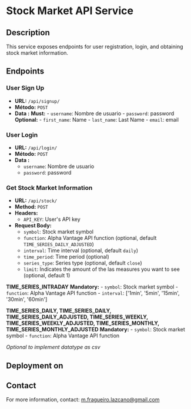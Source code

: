 # Stock Market API Service

## Description

This service exposes endpoints for user registration, login, and obtaining stock market information.

## Endpoints

### User Sign Up

- **URL:** `/api/signup/`
- **Método:** `POST`
- **Data :**
    **Must:**
        - `username`: Nombre de usuario
        - `password`: password
    **Optional:**
        - `first_name`: Name
        - `last_name`: Last Name
        - `email`: email

### User Login
- **URL:** `/api/login/`
- **Método:** `POST`
- **Data :**
    - `username`: Nombre de usuario
    - `password`: password

### Get Stock Market Information

- **URL:** `/api/stock/`
- **Method:** `POST`
- **Headers:**
  - `API_KEY`: User's API key
- **Request Body:**
  - `symbol`: Stock market symbol
  - `function`: Alpha Vantage API function (optional, default `TIME_SERIES_DAILY_ADJUSTED`)
  - `interval`: Time interval (optional, default `daily`)
  - `time_period`: Time period (optional)
  - `series_type`: Series type (optional, default `close`)
  - `limit`: Indicates the amount of the las measures you want to see (optional, default 1)

**TIME_SERIES_INTRADAY**
    **Mandatory:**
    - `symbol`: Stock market symbol
    - `function`: Alpha Vantage API function
    - `interval`:   ['1min', '5min', '15min', '30min', '60min']

**TIME_SERIES_DAILY, TIME_SERIES_DAILY, TIME_SERIES_DAILY_ADJUSTED, TIME_SERIES_WEEKLY, TIME_SERIES_WEEKLY_ADJUSTED, TIME_SERIES_MONTHLY, TIME_SERIES_MONTHLY_ADJUSTED**
    **Mandatory:**
    - `symbol`: Stock market symbol
    - `function`: Alpha Vantage API function


*Optional to implement datatype as csv*

## Deployment on 


## Contact

For more information, contact: <m.fragueiro.lazcano@gmail.com>